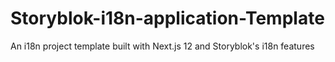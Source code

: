 # Storyblok-i18n-application-Template
An i18n project template built with Next.js 12 and Storyblok's i18n features
